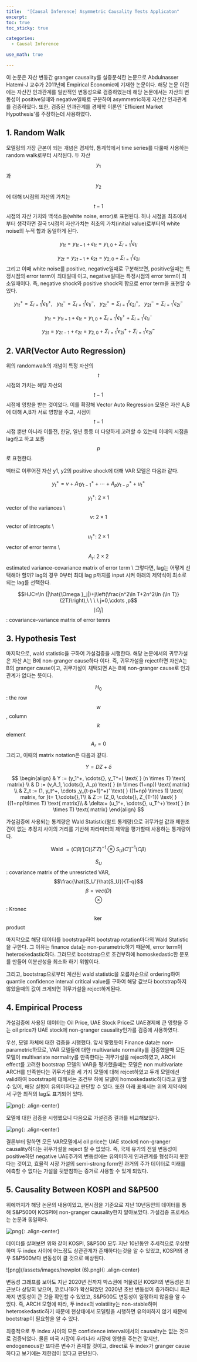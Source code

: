 ```yaml
---
title:  "[Causal Inference] Asymmetric Causality Tests Applicaton"
excerpt: 
toc: true
toc_sticky: true

categories:
  - Causal Inference

use_math: true

---
```


이 논문은 자산 변동간 granger causality를 실증분석한 논문으로 Abdulnasser Hatemi-J 교수가 2011년에 Empirical Economic에 기재한 논문이다. 해당 논문 이전에는 자산간 인과관계를 일반적인 변동성으로 검증하였는데 해당 논문에서는 자산의 변동성이 positive일때와 negative일때로 구분하여 asymmetric하게 자산간 인과관계를 검증하였다. 또한, 검증된 인과관계를 경제학 이론인 'Efficient Market Hypothesis'를 주장하는데 사용하였다.

## 1. Random Walk

모델링의 가장 근본이 되는 개념은 경제학, 통계학에서 time series를 다룰때 사용하는 random walk로부터 시작된다. 두 자산 $$y_1$$ 과 $$y_2$$ 에 대해 t시점의 자산의 가치는 $$t-1$$ 시점의 자산 가치와 백색소음(white noise, error)로 표현된다. 허나 시점을 최초에서부터 생각하면 결국 t시점의 자산가치는 최초의 가치(initial value)로부터의 white noise의 누적 합과 동일하게 된다.


$$y_{1t}=y_{1t-1}+\epsilon _{1t}=y_{1,0}+\Sigma _{i=1}^t\epsilon _{1i}$$

$$y_{2t}=y_{2t-1}+\epsilon _{2t}=y_{2,0}+\Sigma _{i=1}^t\epsilon _{2i}$$
그리고 이때 white noise를 positive, negative일때로 구분해보면, positive일때는 특정시점의 error term이 최대일때 이고, negative일때는 특정시점의 error term이 최소일때이다. 즉, negative shock와 positive shock의 합으로 error term을 표현할 수 있다.

 
$$y_{1t}^+=\Sigma _{i=1}^t\epsilon _{1i}^+,\ \ \ y_{1t}^-=\Sigma _{i=1}^t\epsilon _{1i}^-,\ \ \ y_{2t}^+=\Sigma _{i=1}^t\epsilon _{2i}^+,\ \ \ y_{2t}^-=\Sigma _{i=1}^t\epsilon _{2i}^-$$

$$y_{1t}=y_{1t-1}+\epsilon _{1t}=y_{1,0}+\Sigma _{i=1}^t\epsilon _{1i}^++\Sigma _{i=1}^t\epsilon _{1i}^-$$

$$y_{2t}=y_{2t-1}+\epsilon _{2t}=y_{2,0}+\Sigma _{i=1}^t\epsilon _{2i}^++\Sigma _{i=1}^t\epsilon _{2i}^-$$

## 2. VAR(Vector Auto Regression)

위의 randomwalk의 개념이 특정 자산의 $$t$$ 시점의 가치는 해당 자산의 $$t-1$$ 시점에 영향을 받는 것이었다. 이를 확장해 Vector Auto Regression 모델은 자산 A,B에 대해 A,B가 서로 영향을 주고, 시점이 $$t-1$$ 시점 뿐만 아니라 이틀전, 한달, 일년 등등 더 다양하게 고려할 수 있는데 이때의 시점을 lag라고 하고 보통 $$p$$ 로 표현한다.

벡터로 이루어진 자산 y1, y2의 positive shock에 대해 VAR 모델은 다음과 같다.


$$y_t^+=v+A_1y_{t-1}^++\cdots +A_py_{t-p}^++u_t^+$$

$$y_t^+:\ 2\times 1$$ vector of the variances \\
$$v:\ 2\times 1$$ vector of intrcepts \\
$$u_t^+:\ 2\times 1$$ vector of error terms \\
$$ A_r:\ 2\times 2$$ estimated variance-covariance matrix of error term \\
그렇다면, lag는 어떻게 선택해야 할까? lag의 경우 0부터 최대 lag p까지를 input 시켜 아래의 제약식이 최소로 되는 lag를 선택한다.


$$HJC=\ln (|\hat{\Omega }_j|)+j\left(\frac{n^2\ln T+2n^2\ln (\ln T)}{2T}\right),\ \ \ \ j=0,\cdots ,p$$
$$ \mid \hat{\Omega }_j \mid $$ : covariance-variance matrix of error temrs

## 3. Hypothesis Test

마지막으로, wald statistic을 구하여 가설검증을 시행한다. 해당 논문에서의 귀무가설은 자산 A는 B에 non-granger cause하다 이다. 즉, 귀무가설을 reject하면 자산A는 B의 granger cause이고, 귀무가설이 채택되면 A는 B에 non-granger cause로 인과관계가 없다는 뜻이다.


$$H_0$$: the row $$w$$, column $$k$$ element $$A_{r} = 0$$
그리고, 이때의 matrix notation은 다음과 같다.


$$Y=DZ+\delta $$

$$
\begin{align} 
    & Y := (y_1^+, \cdots{}, y_T^+) \text{ } (n \times T) \text{ matrix} \\ 
    & D := (v,A_1, \cdots{}, A_p) \text{ } (n \times (1+np)) \text{ matrix} \\
    & Z_t := (1, y_t^+, \cdots ,y_{t-p+1}^+)'
     \text{ } ((1+np) \times 1) \text{ matrix, for }t= 1,\cdots{},T\\
    & Z := (Z_0, \cdots{}, Z_{T-1}) \text{ } ((1+np)\times T) \text{ matrix}\\
    & \delta:= (u_1^+, \cdots{}, u_T^+) \text{ } (n \times T) \text{ matrix}
\end{align}
$$

가설검증에 사용되는 통계량은 Wald Statistic(왈드 통계량)으로 귀무가설 값과 제한조건이 없는 추정치 사이의 거리를 기반해 파라미터의 제약을 평가할때 사용하는 통계량이다.


$$\text{Wald }=(C\beta )'[C((Z'Z)^{-1}\otimes S_U)C']^{-1}(C\beta )$$


$$ S_U $$ : covariance matrix of the unresricted VAR, $$\frac{\hat{S_U'}\hat{S_U}}{T-q}$$
$$\beta =vec(D)$$
$$\otimes$$ : Kronec $$ \ker$$ product

마지막으로 해당 데이터를 bootstrap하여 bootstrap rotation마다의 Wald Statistic을 구한다. 그 이유는 finance data는 non-parametric하기 때문에, error term이 heteroskedastic하다. 그러므로 bootstrap으로 조건부하에 homoskedastic한 분포를 만들어 이분산성을 최소화 하기 위함이다.

그리고, bootstrap으로부터 계산된 wald statistic을 오름차순으로 ordering하여 quantile confidence interval critical value를 구하여 해당 값보다 bootstrap하지 않았을때의 값이 크게되면 귀무가설을 reject하게된다.

## 4. Empirical Process

가설검증에 사용된 데이터는 Oil Price, UAE Stock Price로 UAE경제에 큰 영향을 주는 oil price가 UAE stock에 non-granger causality인가를 검증에 사용하였다.

우선, 모델 자체에 대한 검증을 시행했다. 앞서 말했듯이 Finance data는 non-parametric하므로, VAR 모델들에 대한 multivariate normality를 검증했을때 모든 모델이 multivariate normality를 만족한다는 귀무가설을 reject하였고, ARCH effect를 고려한 bootstrap 모델의 VAR을 평가했을때는 모델은 non multivariate ARCH를 만족한다는 귀무가설을 세 가지 모델에 대해 rejcet하였고 두개 모델에선 valid하여 bootstrap에 대해서는 조건부 하에 모델이 homoskedastic하다라고 말할 수 있어, 해당 실험이 유의미하다고 판단할 수 있다. 또한 아래 표에서는 위의 제약식에서 구한 최적의 lag도 표기되어 있다.

![png](/assets/images/test.png){: .align-center}

모델에 대한 검증을 시행했으니 다음으로 가설검증 결과를 비교해보았다.

![png](/assets/images/result.png){: .align-center}

결론부터 말하면 모든 VAR모델에서 oil price는 UAE stock에 non-granger causality하다는 귀무가설을 reject 할 수 없었다. 즉, 국제 유가의 전일 변동성이 positive하던 negative UAE주가의 변동성에는 유의미하게 인과관계를 형성하지 못한다는 것이고, 효율적 시장 가설의 semi-strong form인 과거의 주가 데이터로 미래를 예측할 수 없다는 가설을 뒷받침하는 증거로 사용할 수 있게 되었다.

## 5. Causality Between KOSPI and S&P500

위에까지가 해당 논문의 내용이었고, 현시점을 기준으로 지난 10년동안의 데이터를 통해 S&P500이 KOSPI에 non-granger causality한지 알아보았다. 가설검증 프로세스는 논문과 동일하다.

![png](/assets/images/newplot2.png){: .align-center}

데이터를 살펴보면 위와 같이 KOSPI, S&P500 모두 지난 10년동안 추세적으로 우상향 하며 두 index 사이에 어느정도 상관관계가 존재하다는것을 알 수 있었고, KOSPI의 경우 S&P500보다 변동성이 클 것으로 예상된다.

![png](/assets/images/newplot (6).png){: .align-center}

변동성 그래프를 보아도 지난 2020년 전까지 박스권에 머물렀던 KOSPI의 변동성은 최근보다 상당히 낮으며, 코로나19가 확산되었던 2020년 초반 변동성이 증가하더니 최근까지 변동성이 큰 것을 확인할 수 있었고, S&P500도 변동성이 일정하지 않음을 알 수 있다. 즉, ARCH 모형에 따라, 두 index의 volatility는 non-stable하며 heteroskedastic하기 때문에 현상태에서 모델링을 시행하면 유의미하지 않기 때문에 bootstrap이 필요함을 알 수 있다.



최종적으로 두 index 사이의 모든 confidence interval에서의 causality는 없는 것으로 검증되었다. 물론 미국 시장이 우리나라 시장에 영향을 주는건 맞지만, endogeneous한 또다른 변수가 존재할 것이고, direct로 두 index가 granger cause하다고 보기에는 제한점이 있다고 판단된다.
